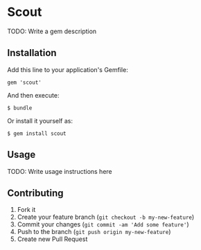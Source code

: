 # Scout

TODO: Write a gem description

## Installation

Add this line to your application's Gemfile:

    gem 'scout'

And then execute:

    $ bundle

Or install it yourself as:

    $ gem install scout

## Usage

TODO: Write usage instructions here

## Contributing

1. Fork it
2. Create your feature branch (`git checkout -b my-new-feature`)
3. Commit your changes (`git commit -am 'Add some feature'`)
4. Push to the branch (`git push origin my-new-feature`)
5. Create new Pull Request

